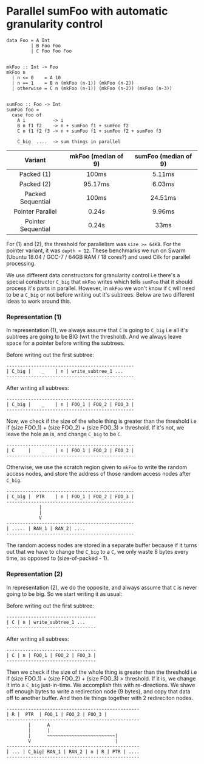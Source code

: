 # Parallel sumFoo with automatic granularity control

```
data Foo = A Int
         | B Foo Foo
         | C Foo Foo Foo


mkFoo :: Int -> Foo
mkFoo n
  | n <= 0    = A 10
  | n == 1    = B n (mkFoo (n-1)) (mkFoo (n-2))
  | otherwise = C n (mkFoo (n-1)) (mkFoo (n-2)) (mkFoo (n-3))


sumFoo :: Foo -> Int
sumFoo foo =
  case foo of
    A i          -> i
    B n f1 f2    -> n + sumFoo f1 + sumFoo f2
    C n f1 f2 f3 -> n + sumFoo f1 + sumFoo f2 + sumFoo f3

    C_big  ....  -> sum things in parallel

```

| Variant | mkFoo (median of 9) | sumFoo (median of 9) |
| :---:   |        :---:        |         :---:        |
| Packed (1) | 100ms | 5.11ms |
| Packed (2) | 95.17ms | 6.03ms |
| Packed Sequential | 100ms | 24.51ms |
| Pointer Parallel | 0.24s | 9.96ms |
| Pointer Sequential | 0.24s | 33ms |


For (1) and (2), the threshold for parallelism was `size >= 64KB`. For the
pointer variant, it was `depth > 12`.
These benchmarks we run on Swarm (Ubuntu 18.04 / GCC-7 / 64GB RAM / 18 cores?) and used Cilk for
parallel processing.

We use different data constructors for granularity control i.e there's a special
constructor `C_big` that `mkFoo` writes which tells `sumFoo` that it should process
it's parts in parallel.
However, in `mkFoo` we won't know if `C` will need to be a `C_big` or not
before writing out it's subtrees. Below are two different ideas to work around this.


### Representation (1)

In representation (1), we always assume that `C` is going to `C_big` i.e
all it's subtrees are going to be BIG (wrt the threshold).
And we always leave space for a pointer before writing the subtrees.

Before writing out the first subtree:

```
-----------------------------------------------
| C_big |    _    | n | write_subtree_1 ...
-----------------------------------------------
```

After writing all subtrees:

```
-----------------------------------------------
| C_big |    _    | n | FOO_1 | FOO_2 | FOO_3 |
-----------------------------------------------
```

Now, we check if the size of the whole thing is greater than the threshold i.e
if (size FOO_1) + (size FOO_2) + (size FOO_3) > threshold. If it's not, we leave
the hole as is, and change `C_big` to be `C`.

```
-----------------------------------------------
| C     |    _    | n | FOO_1 | FOO_2 | FOO_3 |
-----------------------------------------------
```


Otherwise, we use the scratch region given to `mkFoo` to write
the random access nodes, and store the address of those random access
nodes after `C_big`.


```
-----------------------------------------------
| C_big |  PTR    | n | FOO_1 | FOO_2 | FOO_3 |
-----------------------------------------------
            |
            |
            V
-----------------------------------------------
| ..... | RAN_1 | RAN_2| ....
-----------------------------------------------

```

The random access nodes are stored in a separate buffer because if it turns out
that we have to change the `C_big` to a `C`, we only waste 8 bytes every time,
as opposed to (size-of-packed - 1).


### Representation (2)

In representation (2), we do the opposite, and always assume that `C` is never
going to be big. So we start writing it as usual:

Before writing out the first subtree:

```
---------------------------------
| C | n | write_subtree_1 ...
---------------------------------
```

After writing all subtrees:

```
---------------------------------
| C | n | FOO_1 | FOO_2 | FOO_3 |
---------------------------------
```

Then we check if the size of the whole thing is greater than the threshold i.e
if (size FOO_1) + (size FOO_2) + (size FOO_3) > threshold. If it is, we
change it into a `C_big` just-in-time. We accomplish this with re-directions.
We shave off enough bytes to write a redirection node (9 bytes), and copy
that data off to another buffer. And then tie things together with 2 redireciton
nodes.


```
-------------------------------------------------
| R |  PTR  | FOO_1 | FOO_2 | FOO_3 |
-------------------------------------------------
        |      A
        |      |
        |      ~~~~~~~~~~~~~~~~~~~~~~~~~|
        V                               |
-------------------------------------------------
| ... | C_big| RAN_1 | RAN_2 | n | R | PTR | ....
-------------------------------------------------

```
